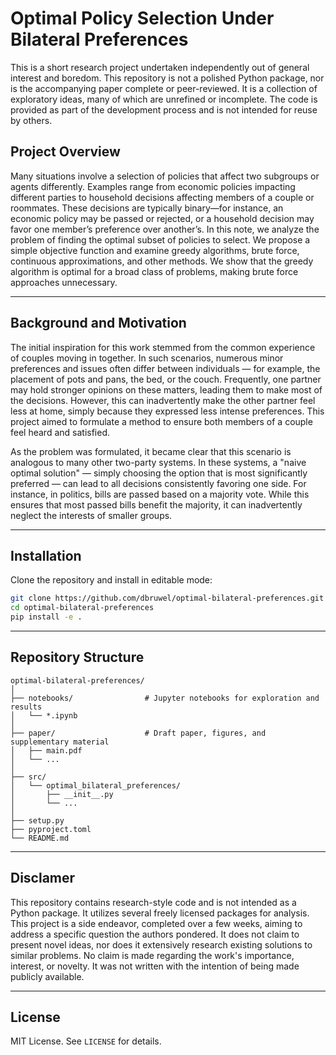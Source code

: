 # Optimal Policy Selection Under Bilateral Preferences
This is a short research project undertaken independently out of general interest and boredom. This repository is not a polished Python package, nor is the accompanying paper complete or peer-reviewed. It is a collection of exploratory ideas, many of which are unrefined or incomplete. The code is provided as part of the development process and is not intended for reuse by others.

## Project Overview
Many situations involve a selection of policies that affect two subgroups or agents differently. Examples range from economic policies impacting different parties to household decisions affecting members of a couple or roommates. These decisions are typically binary—for instance, an economic policy may be passed or rejected, or a household decision may favor one member’s
preference over another’s. In this note, we analyze the problem of finding the optimal subset of policies to select. We propose a simple objective function and examine greedy algorithms, brute force, continuous approximations, and other methods. We show that the greedy algorithm is optimal for a broad class of problems, making brute force approaches unnecessary.

---

## Background and Motivation
The initial inspiration for this work stemmed from the common experience of couples moving in together. In such scenarios, numerous minor preferences and issues often differ between individuals — for example, the placement of pots and pans, the bed, or the couch. Frequently, one partner may hold stronger opinions on these matters, leading them to make most of the decisions. However, this can inadvertently make the other partner feel less at home, simply because they expressed less intense preferences. This project aimed to formulate a method to ensure both members of a couple feel heard and satisfied.

As the problem was formulated, it became clear that this scenario is analogous to many other two-party systems. In these systems, a "naive optimal solution" — simply choosing the option that is most significantly preferred — can lead to all decisions consistently favoring one side. For instance, in politics, bills are passed based on a majority vote. While this ensures that most passed bills benefit the majority, it can inadvertently neglect the interests of smaller groups.

---

## Installation

Clone the repository and install in editable mode:

```bash
git clone https://github.com/dbruwel/optimal-bilateral-preferences.git
cd optimal-bilateral-preferences
pip install -e .
```

---

## Repository Structure

```
optimal-bilateral-preferences/
│
├── notebooks/                # Jupyter notebooks for exploration and results
│   └── *.ipynb
│
├── paper/                    # Draft paper, figures, and supplementary material
│   ├── main.pdf
│   └── ...
│
├── src/
│   └── optimal_bilateral_preferences/
│       ├── __init__.py
│       └── ...
│
├── setup.py
├── pyproject.toml
└── README.md
```

---

## Disclamer
This repository contains research-style code and is not intended as a Python package. It utilizes several freely licensed packages for analysis. This project is a side endeavor, completed over a few weeks, aiming to address a specific question the authors pondered. It does not claim to present novel ideas, nor does it extensively research existing solutions to similar problems. No claim is made regarding the work's importance, interest, or novelty. It was not written with the intention of being made publicly available.

---

## License

MIT License. See `LICENSE` for details.
